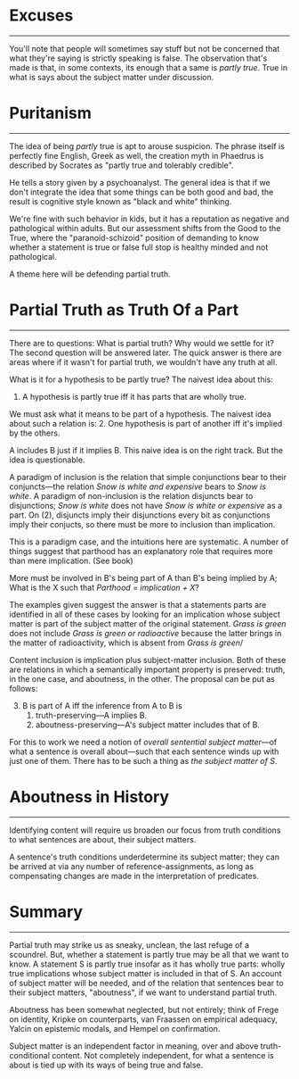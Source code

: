 # Excuses
---
You'll note that people will sometimes say stuff but not be concerned that what they're saying is strictly speaking is false. The observation that's made is that, in some contexts, its enough that a same is *partly true*. True in what is says about the subject matter under discussion.

# Puritanism
---
The idea of being *partly* true is apt to arouse suspicion. The phrase itself is perfectly fine English, Greek as well, the creation myth in Phaedrus is described by Socrates as "partly true and tolerably credible".

He tells a story given by a psychoanalyst. The general idea is that if we don't integrate the idea that some things can be both good and bad, the result is cognitive style known as "black and white" thinking.

We're fine with such behavior in kids, but it has a reputation as negative and pathological within adults. But our assessment shifts from the Good to the True, where the "paranoid-schizoid" position of demanding to know whether a statement is true or false full stop is healthy minded and not pathological.

A theme here will be defending partial truth.

# Partial Truth as Truth Of a Part
---
There are to questions: What is partial truth? Why would we settle for it? The second question will be answered later. The quick answer is there are areas where if it wasn't for partial truth, we wouldn't have any truth at all.

What is it for a hypothesis to be partly true? The naivest idea about this:
1. A hypothesis is partly true iff it has parts that are wholly true.

We must ask what it means to be part of a hypothesis. The naivest idea about such a relation is:
2. One hypothesis is part of another iff it's implied by the others.

A includes B just if it implies B. This naive idea is on the right track. But the idea is questionable.

A paradigm of inclusion is the relation that simple conjunctions bear to their conjuncts—the relation *Snow is white and expensive* bears to *Snow is white*. A paradigm of non-inclusion is the relation disjuncts bear to disjunctions; *Snow is white* does not have *Snow is white or expensive* as a part. On (2), disjuncts imply their disjunctions every bit as conjunctions imply their conjucts, so there must be more to inclusion than implication.

This is a paradigm case, and the intuitions here are systematic. A number of things suggest that parthood has an explanatory role that requires more than mere implication. (See book)

More must be involved in B's being part of A than B's being implied by A; What is the X such that *Parthood = implication + X*?

The examples given suggest the answer is that a statements parts are identified in all of these cases by looking for an implication whose subject matter is part of the subject matter of the original statement. *Grass is green* does not include *Grass is green or radioactive* because the latter brings in the matter of radioactivity, which is absent from *Grass is green*/

Content inclusion is implication plus subject-matter inclusion. Both of these are relations in which a semantically important property is preserved: truth, in the one case, and aboutness, in the other. The proposal can be put as follows:

3. B is part of A iff the inference from A to B is
	1. truth-preserving—A implies B.
	2. aboutness-preserving—A's subject matter includes that of B.

For this to work we need a notion of *overall sentential subject matter*—of what a sentence is overall about—such that each sentence winds up with just one of them. There has to be such a thing as *the subject matter of S*.

# Aboutness in History
---
Identifying content will require us broaden our focus from truth conditions to what sentences are about, their subject matters.

A sentence's truth conditions underdetermine its subject matter; they can be arrived at via any number of reference-assignments, as long as compensating changes are made in the interpretation of predicates.

# Summary
---
Partial truth may strike us as sneaky, unclean, the last refuge of a scoundrel. But, whether a statement is partly true may be all that we want to know. A statement S is partly true insofar as it has wholly true parts: wholly true implications whose subject matter is included in that of S. An account of subject matter will be needed, and of the relation that sentences bear to their subject matters, "aboutness", if we want to understand partial truth.

Aboutness has been somewhat neglected, but not entirely; think of Frege on identity, Kripke on counterparts, van Fraassen on empirical adequacy, Yalcin on epistemic modals, and Hempel on confirmation.

Subject matter is an independent factor in meaning, over and above truth-conditional content. Not completely independent, for what a sentence is about is tied up with its ways of being true and false.

